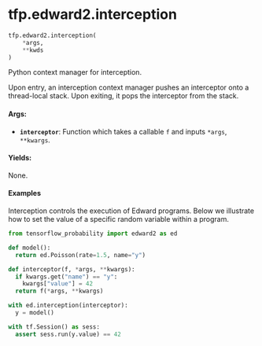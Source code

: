 <div itemscope itemtype="http://developers.google.com/ReferenceObject">
<meta itemprop="name" content="tfp.edward2.interception" />
</div>

# tfp.edward2.interception

``` python
tfp.edward2.interception(
    *args,
    **kwds
)
```

Python context manager for interception.

Upon entry, an interception context manager pushes an interceptor onto a
thread-local stack. Upon exiting, it pops the interceptor from the stack.

#### Args:

* <b>`interceptor`</b>: Function which takes a callable `f` and inputs `*args`,
    `**kwargs`.


#### Yields:

  None.

#### Examples

Interception controls the execution of Edward programs. Below we illustrate
how to set the value of a specific random variable within a program.

```python
from tensorflow_probability import edward2 as ed

def model():
  return ed.Poisson(rate=1.5, name="y")

def interceptor(f, *args, **kwargs):
  if kwargs.get("name") == "y":
    kwargs["value"] = 42
  return f(*args, **kwargs)

with ed.interception(interceptor):
  y = model()

with tf.Session() as sess:
  assert sess.run(y.value) == 42
```